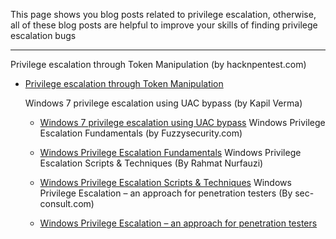 This page shows you blog posts related to privilege escalation, otherwise, all of these blog posts are helpful to improve your skills of finding privilege escalation bugs

------------------------------------------------------------------------------




Privilege escalation through Token Manipulation (by hacknpentest.com)


* [Privilege escalation through Token Manipulation](https://hacknpentest.com/privilege-escalation-through-token-manipulation/)


  Windows 7 privilege escalation using UAC bypass (by Kapil Verma)
  
  
   * [Windows 7 privilege escalation using UAC bypass](https://medium.com/@kapilvermarbl/windows-7-privilege-escalation-using-uac-bypass-b08f5523b7de)
   Windows Privilege Escalation Fundamentals (by Fuzzysecurity.com)
   
   
   * [Windows Privilege Escalation Fundamentals](https://www.fuzzysecurity.com/tutorials/16.html)
   Windows Privilege Escalation Scripts & Techniques (By Rahmat Nurfauzi)
   * [Windows Privilege Escalation Scripts & Techniques](https://medium.com/@rahmatnurfauzi/windows-privilege-escalation-scripts-techniques-30fa37bd194)
   Windows Privilege Escalation – an approach for penetration testers (By sec-consult.com)
   * [Windows Privilege Escalation – an approach for penetration testers](https://sec-consult.com/en/blog/2019/04/windows-privilege-escalation-an-approach-for-penetration-testers/)
